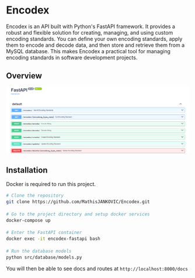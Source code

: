 # Encodex

Encodex is an API built with Python's FastAPI framework. It provides a robust and flexible solution for creating, managing, and using custom encoding standards. You can define your own encoding standards, apply them to encode and decode data, and then store and retrieve them from a MySQL database. This makes Encodex a practical tool for managing encoding standards in software development projects.

## Overview
![API routes](./routes.png)

## Installation
Docker is required to run this project.

```bash
# Clone the repository
git clone https://github.com/MathisJANKOVIC/Encodex.git

# Go to the project directory and setup docker services
docker-compose up

# Enter the FastAPI container
docker exec -it encodex-fastapi bash

# Run the database models
python src/database/models.py
```
You will then be able to see docs and routes at `http://localhost:8000/docs`